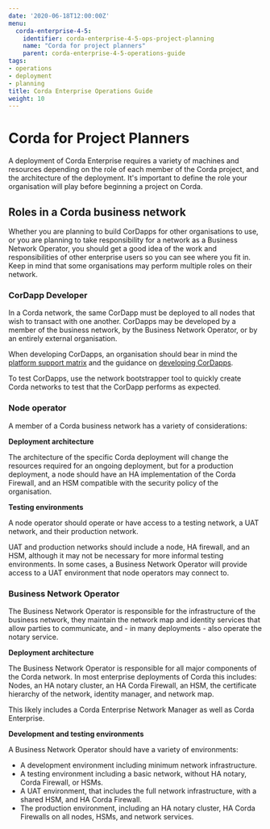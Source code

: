 ```yaml
---
date: '2020-06-18T12:00:00Z'
menu:
  corda-enterprise-4-5:
    identifier: corda-enterprise-4-5-ops-project-planning
    name: "Corda for project planners"
    parent: corda-enterprise-4-5-operations-guide
tags:
- operations
- deployment
- planning
title: Corda Enterprise Operations Guide
weight: 10
---
```


# Corda for Project Planners

A deployment of Corda Enterprise requires a variety of machines and resources depending on the role of each member
of the Corda project, and the architecture of the deployment. It's important to define the role your organisation
will play before beginning a project on Corda.

## Roles in a Corda business network

Whether you are planning to build CorDapps for other organisations to use, or you are planning to take responsibility for a network as a Business Network Operator, you should get a good idea of the work and responsibilities of other enterprise users so you can see where you fit in. Keep in mind that some organisations may perform multiple roles on their network.

### CorDapp Developer

In a Corda network, the same CorDapp must be deployed to all nodes that wish to transact with one another. CorDapps may be
developed by a member of the business network, by the Business Network Operator, or by an entirely external organisation.

When developing CorDapps, an organisation should bear in mind the [platform support matrix](../../platform-support-matrix.md)
and the guidance on [developing CorDapps](../../cordapps/cordapp-overview.md).

To test CorDapps, use the network bootstrapper tool to quickly create Corda networks to test that the CorDapp performs as expected.

### Node operator

A member of a Corda business network has a variety of considerations:

**Deployment architecture**

The architecture of the specific Corda deployment will change the resources required for an ongoing deployment, but for
a production deployment, a node should have an HA implementation of the Corda Firewall, and an HSM compatible with the
security policy of the organisation.

**Testing environments**

A node operator should operate or have access to a testing network, a UAT network, and their production network.

UAT and production networks should include a node, HA firewall, and an HSM, although it may not be necessary for more
informal testing environments. In some cases, a Business Network Operator will provide access to a UAT environment that
node operators may connect to.


### Business Network Operator

The Business Network Operator is responsible for the infrastructure of the business network, they maintain the network map
and identity services that allow parties to communicate, and - in many deployments - also operate the notary service.

**Deployment architecture**

The Business Network Operator is responsible for all major components of the Corda network. In most enterprise deployments
of Corda this includes: Nodes, an HA notary cluster, an HA Corda Firewall, an HSM, the certificate hierarchy of the network,
identity manager, and network map.

This likely includes a Corda Enterprise Network Manager as well as Corda Enterprise.

**Development and testing environments**

A Business Network Operator should have a variety of environments:

- A development environment including minimum network infrastructure.
- A testing environment including a basic network, without HA notary, Corda Firewall, or HSMs.
- A UAT environment, that includes the full network infrastructure, with a shared HSM, and HA Corda Firewall.
- The production environment, including an HA notary cluster, HA Corda Firewalls on all nodes, HSMs, and network services.
